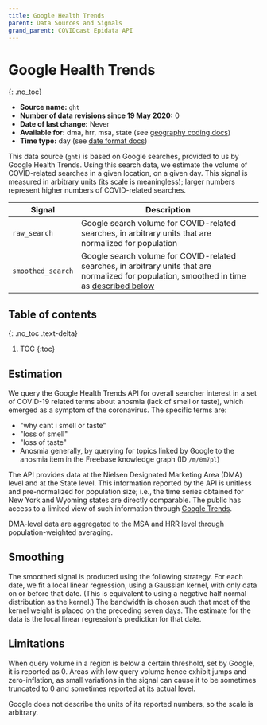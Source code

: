 ```yaml
---
title: Google Health Trends
parent: Data Sources and Signals
grand_parent: COVIDcast Epidata API
---
```


# Google Health Trends
{: .no_toc}

* **Source name:** `ght`
* **Number of data revisions since 19 May 2020:** 0
* **Date of last change:** Never
* **Available for:** dma, hrr, msa, state (see [geography coding docs](../covidcast_geography.md))
* **Time type:** day (see [date format docs](../covidcast_times.md))

This data source (`ght`) is based on Google searches, provided to us by Google
Health Trends. Using this search data, we estimate the volume of COVID-related
searches in a given location, on a given day. This signal is measured in
arbitrary units (its scale is meaningless); larger numbers represent higher
numbers of COVID-related searches.

| Signal | Description |
| --- | --- |
| `raw_search` | Google search volume for COVID-related searches, in arbitrary units that are normalized for population |
| `smoothed_search` | Google search volume for COVID-related searches, in arbitrary units that are normalized for population, smoothed in time as [described below](#smoothing) |

## Table of contents
{: .no_toc .text-delta}

1. TOC
{:toc}

## Estimation

We query the Google Health Trends API for overall searcher interest in a set of
COVID-19 related terms about anosmia (lack of smell or taste), which emerged as
a symptom of the coronavirus. The specific terms are:

* "why cant i smell or taste"
* "loss of smell"
* "loss of taste"
* Anosmia generally, by querying for topics linked by Google to the anosmia item
  in the Freebase knowledge graph (ID `/m/0m7pl`)

The API provides data at the Nielsen Designated Marketing Area (DMA) level and
at the State level. This information reported by the API is unitless and
pre-normalized for population size; i.e., the time series obtained for New York
and Wyoming states are directly comparable. The public has access to a limited
view of such information through [Google Trends](https://trends.google.com).

DMA-level data are aggregated to the MSA and HRR level through
population-weighted averaging.

## Smoothing

The smoothed signal is produced using the following strategy. For each date, we
fit a local linear regression, using a Gaussian kernel, with only data on or
before that date. (This is equivalent to using a negative half normal
distribution as the kernel.) The bandwidth is chosen such that most of the
kernel weight is placed on the preceding seven days. The estimate for the data
is the local linear regression's prediction for that date.

## Limitations

When query volume in a region is below a certain threshold, set by Google, it is
reported as 0. Areas with low query volume hence exhibit jumps and
zero-inflation, as small variations in the signal can cause it to be sometimes
truncated to 0 and sometimes reported at its actual level.

Google does not describe the units of its reported numbers, so the scale is
arbitrary.
